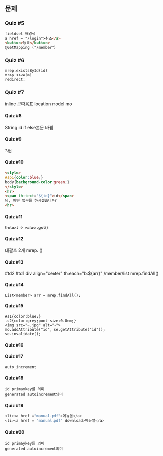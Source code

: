## 문제
### Quiz #5
```html
fieldset 배경색
a href = "/login">취소</a>
<button>등록</button>
@GetMapping ("/member")
```
### Quiz #6
```html
mrep.existsById(id)
mrep.save(m)
redirect:
```
### Quiz #7
inline
큰따음표
location
model mo
#### Quiz #8
String id
if else본문 바뀜
#### Quiz #9
3번
#### Quiz #10
```html
<style>
#sp1{color:blue;}
body{background-color:green;}
</style>
<hr>
<span th:text="${id}">id</span>
님, 어떤 업무를 하시겠습니까?
<hr>
```
#### Quiz #11
th:text -> value
.get()

#### Quiz #12
대괄호 2개
mrep.
()
#### Quiz #13
#td2
#td1
div align="center"
th:each="b:${arr}"
/member/list
mrep.findAll()

#### Quiz #14
```
List<member> arr = mrep.findAll();
```
#### Quiz #15
```
#s1{color:blue;}
.s2{color:grey;pont-size:0.8em;}
<img src="~.jpg" alt="~">
mo.addAttribute("id", se.getAttribute("id"));
se.invalidate();
```
#### Quiz #16
#### Quiz #17
```
auto_increment
```
#### Quiz #18
```
id primaykey를 의미
generated autoincrement의미
```
#### Quiz #19
```java
<li><a href ="manual.pdf">메뉴올</a>
<li><a href = "manual.pdf" download>메뉴얼</a>
```
#### Quiz #20
```
id primaykey를 의미
generated autoincrement의미
```
